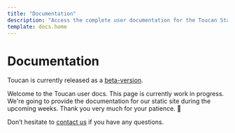 ```yaml
---
title: "Documentation"
description: "Access the complete user documentation for the Toucan Static Site Generator. Learn how to create and manage static websites efficiently."
template: docs.home
---
```


# Documentation

Toucan is currently released as a [beta-version](https://github.com/toucansites/toucan).

Welcome to the Toucan user docs. This page is currently work in progress. We're going to provide the documentation for our static site during the upcoming weeks. Thank you very much for your patience. 🙏

Don’t hesitate to [contact us](/contact/) if you have any questions.